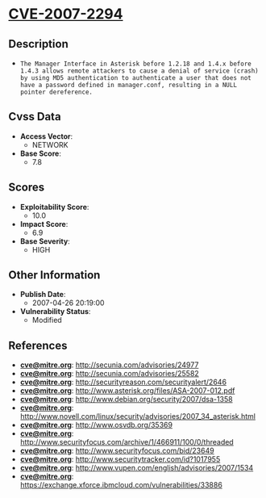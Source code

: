 
# [CVE-2007-2294](https://cve.mitre.org/cgi-bin/cvename.cgi?name=CVE-2007-2294)

## Description

- `The Manager Interface in Asterisk before 1.2.18 and 1.4.x before 1.4.3 allows remote attackers to cause a denial of service (crash) by using MD5 authentication to authenticate a user that does not have a password defined in manager.conf, resulting in a NULL pointer dereference.`

## Cvss Data

- **Access Vector**:
  - NETWORK
- **Base Score**:
  - 7.8

## Scores

- **Exploitability Score**:
  - 10.0
- **Impact Score**:
  - 6.9
- **Base Severity**:
  - HIGH

## Other Information

- **Publish Date**:
  - 2007-04-26 20:19:00
- **Vulnerability Status**:
  - Modified

## References

- **cve@mitre.org**: http://secunia.com/advisories/24977
- **cve@mitre.org**: http://secunia.com/advisories/25582
- **cve@mitre.org**: http://securityreason.com/securityalert/2646
- **cve@mitre.org**: http://www.asterisk.org/files/ASA-2007-012.pdf
- **cve@mitre.org**: http://www.debian.org/security/2007/dsa-1358
- **cve@mitre.org**: http://www.novell.com/linux/security/advisories/2007_34_asterisk.html
- **cve@mitre.org**: http://www.osvdb.org/35369
- **cve@mitre.org**: http://www.securityfocus.com/archive/1/466911/100/0/threaded
- **cve@mitre.org**: http://www.securityfocus.com/bid/23649
- **cve@mitre.org**: http://www.securitytracker.com/id?1017955
- **cve@mitre.org**: http://www.vupen.com/english/advisories/2007/1534
- **cve@mitre.org**: https://exchange.xforce.ibmcloud.com/vulnerabilities/33886
